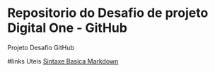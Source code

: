 # Repositorio do Desafio de projeto Digital One -  GitHub
Projeto Desafio GitHub

#links Uteis
[Sintaxe Basica Markdown](www.marddown.org/baasic-syntax)
